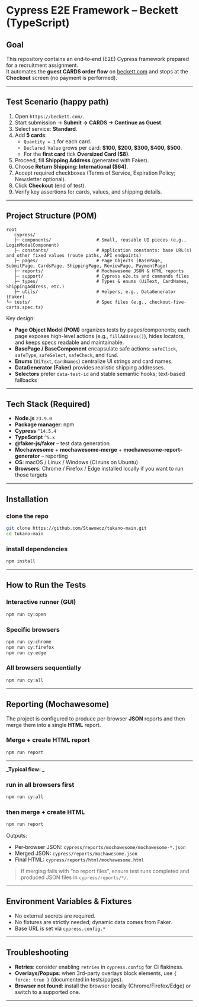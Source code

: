 # Cypress E2E Framework – Beckett (TypeScript)

## Goal

This repository contains an end‑to‑end (E2E) Cypress framework prepared for a recruitment assignment.  
It automates the **guest CARDS order flow** on [beckett.com](https://beckett.com/) and stops at the **Checkout** screen (no payment is performed).

---

## Test Scenario (happy path)

1. Open `https://beckett.com/`.
2. Start submission → **Submit → CARDS → Continue as Guest**.
3. Select service: **Standard**.
4. Add **5 cards**:
   - `Quantity = 1` for each card.
   - `Declared Value` grows per card: **$100, $200, $300, $400, $500**.
   - For the **first card** tick **Oversized Card ($8)**.
5. Proceed, fill **Shipping Address** (generated with Faker).
6. Choose **Return Shipping: International ($64)**.
7. Accept required checkboxes (Terms of Service, Expiration Policy; Newsletter optional).
8. Click **Checkout** (end of test).
9. Verify key assertions for cards, values, and shipping details.

---

## Project Structure (POM)

```
root
   cypress/
   ├─ components/                 # Small, reusable UI pieces (e.g., LoginModalComponent)
   ├─ constants/                  # Application constants: base URL(s) and other fixed values (route paths, API endpoints)
   ├─ pages/                      # Page Objects (BasePage, SubmitPage, CardsPage, ShippingPage, ReviewPage, PaymentPage)
   ├─ reports/                    # Mochawesome JSON & HTML reports
   ├─ support/                    # Cypress e2e.ts and commands files
   ├─ types/                      # Types & enums (UiText, CardNames, ShippingAddress, etc.)
   ├─ utils/                      # Helpers, e.g., DataGenerator (Faker)
└─ tests/                         # Spec files (e.g., checkout-five-carts.spec.ts)

```

Key design:

- **Page Object Model (POM)** organizes tests by pages/components; each page exposes high-level actions (e.g., `fillAddress()`), hides locators, and keeps specs readable and maintainable.
- **BasePage / BaseComponent** encapsulate safe actions: `safeClick`, `safeType`, `safeSelect`, `safeCheck`, and `find`.
- **Enums** (`UiText`, `CardNames`) centralize UI strings and card names.
- **DataGenerator (Faker)** provides realistic shipping addresses.
- **Selectors** prefer `data-test-id` and stable semantic hooks; text-based fallbacks

---

## Tech Stack (Required)

- **Node.js** `23.9.0`
- **Package manager**: npm
- **Cypress** `^14.5.4`
- **TypeScript** `^5.x`
- **@faker-js/faker** – test data generation
- **Mochawesome** + **mochawesome-merge** + **mochawesome-report-generator** – reporting
- **OS**: macOS / Linux / Windows (CI runs on Ubuntu)
- **Browsers**: Chrome / Firefox / Edge installed locally if you want to run those targets

---

## Installation

### clone the repo

```bash
git clone https://github.com/Stawowcz/tukano-main.git
cd tukano-main
```

### install dependencies

```bash
npm install
```

---

## How to Run the Tests

### Interactive runner (GUI)

```bash
npm run cy:open
```

### Specific browsers

```bash
npm run cy:chrome
npm run cy:firefox
npm run cy:edge
```

### All browsers sequentially

```bash
npm run cy:all
```

---

## Reporting (Mochawesome)

The project is configured to produce per‑browser **JSON** reports and then merge them into a single **HTML** report.

### Merge + create HTML report

```bash
npm run report
```

---

**_Typical flow: _**

### run in all browsers first

```bash
npm run cy:all
```

### then merge + create HTML

```bash
npm run report
```

Outputs:

- Per‑browser JSON: `cypress/reports/mochawesome/mochawesome-*.json`
- Merged JSON: `cypress/reports/mochawesome.json`
- Final HTML: `cypress/reports/html/mochawesome.html`

> If merging fails with “no report files”, ensure test runs completed and produced JSON files in `cypress/reports/*/`.

---

## Environment Variables & Fixtures

- No external secrets are required.
- No fixtures are strictly needed; dynamic data comes from Faker.
- Base URL is set via `cypress.config.*`

---

## Troubleshooting

- **Retries**: consider enabling `retries` in `cypress.config` for CI flakiness.
- **Overlays/Popups**: when 3rd-party overlays block elements, use `{ force: true }` (documented in tests/pages).
- **Browser not found**: install the browser locally (Chrome/Firefox/Edge) or switch to a supported one.

---
